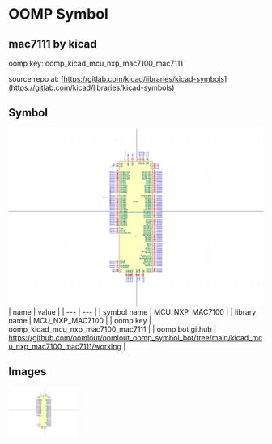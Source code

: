 # OOMP Symbol  
## mac7111  by kicad  
  
oomp key: oomp_kicad_mcu_nxp_mac7100_mac7111  
  
source repo at: [https://gitlab.com/kicad/libraries/kicad-symbols](https://gitlab.com/kicad/libraries/kicad-symbols)  
## Symbol  
  
[![working.png](working_600.png)](working.png)  
| name | value | 
| --- | --- | 
| symbol name | MCU_NXP_MAC7100 | 
| library name | MCU_NXP_MAC7100 | 
| oomp key | oomp_kicad_mcu_nxp_mac7100_mac7111 | 
| oomp bot github | https://github.com/oomlout/oomlout_oomp_symbol_bot/tree/main/kicad_mcu_nxp_mac7100_mac7111/working | 
## Images  
  
[![working.png](working_140.png)](working.png)  
